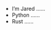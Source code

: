 - I’m Jared ......
- Python ......
- Rust ......

<!---
Jared033/Jared033 is a ✨ special ✨ repository because its `README.md` (this file) appears on your GitHub profile.
You can click the Preview link to take a look at your changes.
--->
